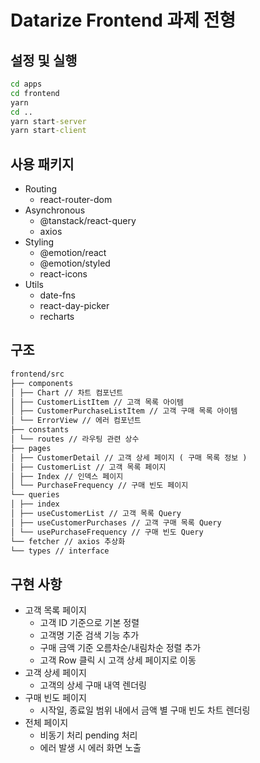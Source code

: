 # Datarize Frontend 과제 전형

## 설정 및 실행

```cmd
cd apps
cd frontend
yarn
cd ..
yarn start-server
yarn start-client
```

## 사용 패키지

- Routing
  - react-router-dom
- Asynchronous
  - @tanstack/react-query
  - axios
- Styling
  - @emotion/react
  - @emotion/styled
  - react-icons
- Utils
  - date-fns
  - react-day-picker
  - recharts

## 구조

```md
frontend/src
├── components
│ ├── Chart // 차트 컴포넌트
│ ├── CustomerListItem // 고객 목록 아이템
│ ├── CustomerPurchaseListItem // 고객 구매 목록 아이템
│ └── ErrorView // 에러 컴포넌트
├── constants
│ └── routes // 라우팅 관련 상수
├── pages
│ ├── CustomerDetail // 고객 상세 페이지 ( 구매 목록 정보 )
│ ├── CustomerList // 고객 목록 페이지
│ ├── Index // 인덱스 페이지
│ └── PurchaseFrequency // 구매 빈도 페이지
└── queries
│ ├── index
│ ├── useCustomerList // 고객 목록 Query
│ ├── useCustomerPurchases // 고객 구매 목록 Query
│ └── usePurchaseFrequency // 구매 빈도 Query
└── fetcher // axios 추상화
└── types // interface
```

## 구현 사항

- 고객 목록 페이지
  - 고객 ID 기준으로 기본 정렬
  - 고객명 기준 검색 기능 추가
  - 구매 금액 기준 오름차순/내림차순 정렬 추가
  - 고객 Row 클릭 시 고객 상세 페이지로 이동
- 고객 상세 페이지
  - 고객의 상세 구매 내역 렌더링
- 구매 빈도 페이지
  - 시작일, 종료일 범위 내에서 금액 별 구매 빈도 차트 렌더링
- 전체 페이지
  - 비동기 처리 pending 처리
  - 에러 발생 시 에러 화면 노출
